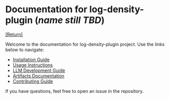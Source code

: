# Documentation for log-density-plugin (*name still TBD*)

[[Return]](../README.md)

Welcome to the documentation for log-density-plugin project. Use the links below to navigate:

- [Installation Guide](INSTALLATION.md)
- [Usage Instructions](USAGE.md)
- [LLM Development Guide](log-assistant-tool/DEVELOPMENT.md)
- [Artifacts Documentation](ARTIFACTS.md)
- [Contributing Guide](CONTRIBUTING.md)


If you have questions, feel free to open an issue in the repository.
